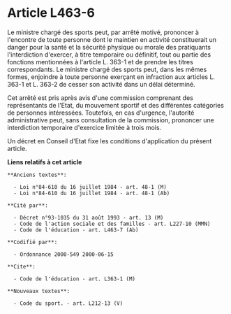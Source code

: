 # Article L463-6

Le ministre chargé des sports peut, par arrêté motivé, prononcer à l'encontre de toute personne dont le maintien en activité
constituerait un danger pour la santé et la sécurité physique ou morale des pratiquants l'interdiction d'exercer, à titre
temporaire ou définitif, tout ou partie des fonctions mentionnées à l'article L. 363-1 et de prendre les titres
correspondants. Le ministre chargé des sports peut, dans les mêmes formes, enjoindre à toute personne exerçant en infraction
aux articles L. 363-1 et L. 363-2 de cesser son activité dans un délai déterminé.

Cet arrêté est pris après avis d'une commission comprenant des représentants de l'Etat, du mouvement sportif et des
différentes catégories de personnes intéressées. Toutefois, en cas d'urgence, l'autorité administrative peut, sans
consultation de la commission, prononcer une interdiction temporaire d'exercice limitée à trois mois.

Un décret en Conseil d'Etat fixe les conditions d'application du présent article.

**Liens relatifs à cet article**

	**Anciens textes**:

	  - Loi n°84-610 du 16 juillet 1984 - art. 48-1 (M)
	  - Loi n°84-610 du 16 juillet 1984 - art. 48-1 (Ab)

	**Cité par**:

	  - Décret n°93-1035 du 31 août 1993 - art. 13 (M)
	  - Code de l'action sociale et des familles - art. L227-10 (MMN)
	  - Code de l'éducation - art. L463-7 (Ab)

	**Codifié par**:

	  - Ordonnance 2000-549 2000-06-15

	**Cite**:

	  - Code de l'éducation - art. L363-1 (M)

	**Nouveaux textes**:

	  - Code du sport. - art. L212-13 (V)
